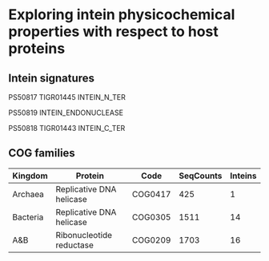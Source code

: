 # Exploring intein physicochemical properties with respect to host proteins

## Intein signatures
PS50817 TIGR01445   INTEIN_N_TER

PS50819     INTEIN_ENDONUCLEASE

PS50818 TIGR01443   INTEIN_C_TER

## COG families

| Kingdom | Protein                     | Code      | SeqCounts | Inteins |
|---------| ----------------------------| --------  | --------- | ------- |
| Archaea | Replicative DNA helicase    | COG0417   | 425       | 1       |
| Bacteria| Replicative DNA helicase    | COG0305   | 1511      | 14      |
| A&B     | Ribonucleotide reductase    | COG0209   | 1703      | 16      |
